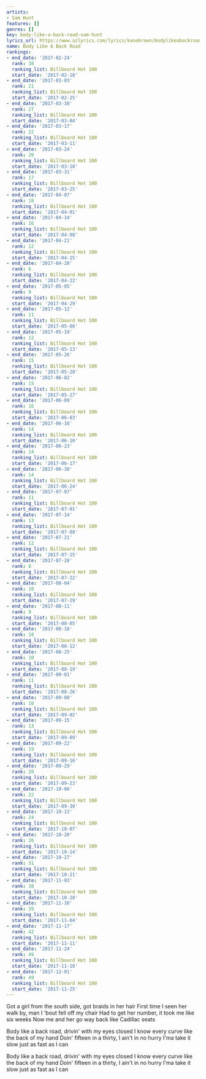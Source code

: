 ```yaml
---
artists:
- Sam Hunt
features: []
genres: []
key: body-like-a-back-road-sam-hunt
lyrics_url: https://www.azlyrics.com/lyrics/kanebrown/bodylikeabackroad.html
name: Body Like A Back Road
rankings:
- end_date: '2017-02-24'
  rank: 38
  ranking_list: Billboard Hot 100
  start_date: '2017-02-18'
- end_date: '2017-03-03'
  rank: 21
  ranking_list: Billboard Hot 100
  start_date: '2017-02-25'
- end_date: '2017-03-10'
  rank: 27
  ranking_list: Billboard Hot 100
  start_date: '2017-03-04'
- end_date: '2017-03-17'
  rank: 22
  ranking_list: Billboard Hot 100
  start_date: '2017-03-11'
- end_date: '2017-03-24'
  rank: 20
  ranking_list: Billboard Hot 100
  start_date: '2017-03-18'
- end_date: '2017-03-31'
  rank: 17
  ranking_list: Billboard Hot 100
  start_date: '2017-03-25'
- end_date: '2017-04-07'
  rank: 18
  ranking_list: Billboard Hot 100
  start_date: '2017-04-01'
- end_date: '2017-04-14'
  rank: 16
  ranking_list: Billboard Hot 100
  start_date: '2017-04-08'
- end_date: '2017-04-21'
  rank: 12
  ranking_list: Billboard Hot 100
  start_date: '2017-04-15'
- end_date: '2017-04-28'
  rank: 6
  ranking_list: Billboard Hot 100
  start_date: '2017-04-22'
- end_date: '2017-05-05'
  rank: 9
  ranking_list: Billboard Hot 100
  start_date: '2017-04-29'
- end_date: '2017-05-12'
  rank: 11
  ranking_list: Billboard Hot 100
  start_date: '2017-05-06'
- end_date: '2017-05-19'
  rank: 12
  ranking_list: Billboard Hot 100
  start_date: '2017-05-13'
- end_date: '2017-05-26'
  rank: 15
  ranking_list: Billboard Hot 100
  start_date: '2017-05-20'
- end_date: '2017-06-02'
  rank: 15
  ranking_list: Billboard Hot 100
  start_date: '2017-05-27'
- end_date: '2017-06-09'
  rank: 16
  ranking_list: Billboard Hot 100
  start_date: '2017-06-03'
- end_date: '2017-06-16'
  rank: 14
  ranking_list: Billboard Hot 100
  start_date: '2017-06-10'
- end_date: '2017-06-23'
  rank: 14
  ranking_list: Billboard Hot 100
  start_date: '2017-06-17'
- end_date: '2017-06-30'
  rank: 14
  ranking_list: Billboard Hot 100
  start_date: '2017-06-24'
- end_date: '2017-07-07'
  rank: 11
  ranking_list: Billboard Hot 100
  start_date: '2017-07-01'
- end_date: '2017-07-14'
  rank: 13
  ranking_list: Billboard Hot 100
  start_date: '2017-07-08'
- end_date: '2017-07-21'
  rank: 12
  ranking_list: Billboard Hot 100
  start_date: '2017-07-15'
- end_date: '2017-07-28'
  rank: 8
  ranking_list: Billboard Hot 100
  start_date: '2017-07-22'
- end_date: '2017-08-04'
  rank: 10
  ranking_list: Billboard Hot 100
  start_date: '2017-07-29'
- end_date: '2017-08-11'
  rank: 9
  ranking_list: Billboard Hot 100
  start_date: '2017-08-05'
- end_date: '2017-08-18'
  rank: 10
  ranking_list: Billboard Hot 100
  start_date: '2017-08-12'
- end_date: '2017-08-25'
  rank: 10
  ranking_list: Billboard Hot 100
  start_date: '2017-08-19'
- end_date: '2017-09-01'
  rank: 11
  ranking_list: Billboard Hot 100
  start_date: '2017-08-26'
- end_date: '2017-09-08'
  rank: 10
  ranking_list: Billboard Hot 100
  start_date: '2017-09-02'
- end_date: '2017-09-15'
  rank: 13
  ranking_list: Billboard Hot 100
  start_date: '2017-09-09'
- end_date: '2017-09-22'
  rank: 19
  ranking_list: Billboard Hot 100
  start_date: '2017-09-16'
- end_date: '2017-09-29'
  rank: 20
  ranking_list: Billboard Hot 100
  start_date: '2017-09-23'
- end_date: '2017-10-06'
  rank: 22
  ranking_list: Billboard Hot 100
  start_date: '2017-09-30'
- end_date: '2017-10-13'
  rank: 24
  ranking_list: Billboard Hot 100
  start_date: '2017-10-07'
- end_date: '2017-10-20'
  rank: 26
  ranking_list: Billboard Hot 100
  start_date: '2017-10-14'
- end_date: '2017-10-27'
  rank: 31
  ranking_list: Billboard Hot 100
  start_date: '2017-10-21'
- end_date: '2017-11-03'
  rank: 38
  ranking_list: Billboard Hot 100
  start_date: '2017-10-28'
- end_date: '2017-11-10'
  rank: 39
  ranking_list: Billboard Hot 100
  start_date: '2017-11-04'
- end_date: '2017-11-17'
  rank: 42
  ranking_list: Billboard Hot 100
  start_date: '2017-11-11'
- end_date: '2017-11-24'
  rank: 49
  ranking_list: Billboard Hot 100
  start_date: '2017-11-18'
- end_date: '2017-12-01'
  rank: 49
  ranking_list: Billboard Hot 100
  start_date: '2017-11-25'
---
```


Got a girl from the south side, got braids in her hair
First time I seen her walk by, man I 'bout fell off my chair
Had to get her number, it took me like six weeks
Now me and her go way back like Cadillac seats

Body like a back road, drivin' with my eyes closed
I know every curve like the back of my hand
Doin' fifteen in a thirty, I ain't in no hurry
I'ma take it slow just as fast as I can

Body like a back road, drivin' with my eyes closed
I know every curve like the back of my hand
Doin' fifteen in a thirty, I ain't in no hurry
I'ma take it slow just as fast as I can



